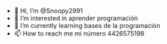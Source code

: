 - 👋 Hi, I’m @Snoopy2991
- 👀 I’m interested in aprender programación 
- 🌱 I’m currently learning bases de la programación 
- 📫 How to reach me mi número 4426575198

<!---
Snoopy2991/Snoopy2991 is a ✨ special ✨ repository because its `README.md` (this file) appears on your GitHub profile.
You can click the Preview link to take a look at your changes.
--->

